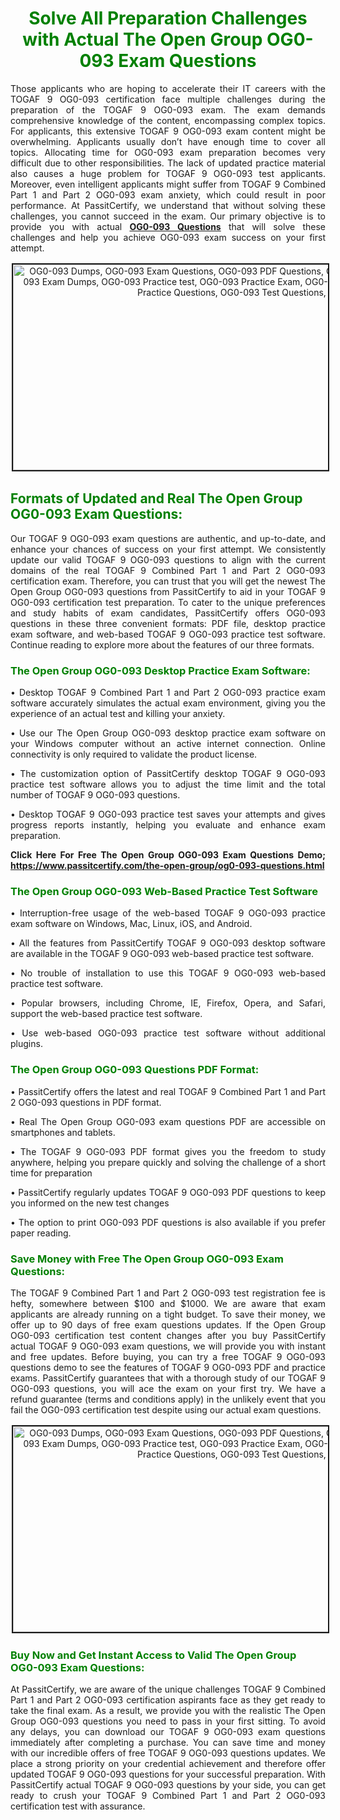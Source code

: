 <h1 style="text-align: center;"><strong><span style="display:block; color:Green; #AED6F1; ">Solve All Preparation Challenges with Actual The Open Group OG0-093 Exam Questions</span></strong></h1>

<p style="text-align: justify;">Those applicants who are hoping to accelerate their IT careers with the TOGAF 9 OG0-093 certification face multiple challenges during the preparation of the TOGAF 9 OG0-093 exam. The exam demands comprehensive knowledge of the content, encompassing complex topics. For applicants, this extensive TOGAF 9 OG0-093 exam content might be overwhelming. Applicants usually don’t have enough time to cover all topics. Allocating time for OG0-093 exam preparation becomes very difficult due to other responsibilities. The lack of updated practice material also causes a huge problem for TOGAF 9 OG0-093 test applicants. Moreover, even intelligent applicants might suffer from TOGAF 9 Combined Part 1 and Part 2 OG0-093 exam anxiety, which could result in poor performance. At PassitCertify, we understand that without solving these challenges, you cannot succeed in the exam. Our primary objective is to provide you with actual <a href="https://www.passitcertify.com/the-open-group/og0-093-questions.html"><strong>OG0-093 Questions</strong></a> that will solve these challenges and help you achieve OG0-093 exam success on your first attempt.</p>

<p style="text-align: center;"><img alt="OG0-093 Dumps, OG0-093 Exam Questions, OG0-093 PDF Questions, OG0-093 PDF Dumps, OG0-093 Exam Dumps, OG0-093 Practice test, OG0-093 Practice Exam, OG0-093 Braindumps, OG0-093 Practice Questions, OG0-093 Test Questions," src="https://i.imgur.com/Y6Q6Ja9.jpeg/TWc1Fxk/4.jpg/hJ7dIY5.jpeg/RYZZ1AT.jpeg/TJ0bphj.jpeg" style="height: 329px; width: 700px; border-width: 2px; border-style: solid; margin: 2px;" /></p>

<h2><strong><span style="display:block; color:Green; #AED6F1; ">Formats of Updated and Real The Open Group OG0-093 Exam Questions:</span></strong></h2>

<p style="text-align: justify;">Our TOGAF 9 OG0-093 exam questions are authentic, and up-to-date, and enhance your chances of success on your first attempt. We consistently update our valid TOGAF 9 OG0-093 questions to align with the current domains of the real TOGAF 9 Combined Part 1 and Part 2 OG0-093 certification exam. Therefore, you can trust that you will get the newest The Open Group OG0-093 questions from PassitCertify to aid in your TOGAF 9 OG0-093 certification test preparation. To cater to the unique preferences and study habits of exam candidates, PassitCertify offers OG0-093 questions in these three convenient formats: PDF file, desktop practice exam software, and web-based TOGAF 9 OG0-093 practice test software. Continue reading to explore more about the features of our three formats.</p>

<h3><strong><span style="display:block; color:Green; #AED6F1; ">The Open Group OG0-093 Desktop Practice Exam Software:</span></strong></h3>

<p style="text-align: justify;">• Desktop TOGAF 9 Combined Part 1 and Part 2 OG0-093 practice exam software accurately simulates the actual exam environment, giving you the experience of an actual test and killing your anxiety.</p>

<p style="text-align: justify;">• Use our The Open Group OG0-093 desktop practice exam software on your Windows computer without an active internet connection. Online connectivity is only required to validate the product license.</p>

<p style="text-align: justify;">• The customization option of PassitCertify desktop TOGAF 9 OG0-093 practice test software allows you to adjust the time limit and the total number of TOGAF 9 OG0-093 questions.</p>

<p style="text-align: justify;">• Desktop TOGAF 9 OG0-093 practice test saves your attempts and gives progress reports instantly, helping you evaluate and enhance exam preparation.</p>

<p style="text-align: justify;"><strong>Click Here For Free The Open Group OG0-093 Exam Questions Demo; <a href="https://www.passitcertify.com/the-open-group/og0-093-questions.html">https://www.passitcertify.com/the-open-group/og0-093-questions.html</a></strong></p>

<h3><strong><span style="display:block; color:Green; #AED6F1; ">The Open Group OG0-093 Web-Based Practice Test Software </span></strong></h3>

<p style="text-align: justify;">• Interruption-free usage of the web-based TOGAF 9 OG0-093 practice exam software on Windows, Mac, Linux, iOS, and Android.</p>

<p style="text-align: justify;">• All the features from PassitCertify TOGAF 9 OG0-093 desktop software are available in the TOGAF 9 OG0-093 web-based practice test software.</p>

<p style="text-align: justify;">• No trouble of installation to use this TOGAF 9 OG0-093 web-based practice test software.</p>

<p style="text-align: justify;">• Popular browsers, including Chrome, IE, Firefox, Opera, and Safari, support the web-based practice test software.</p>

<p style="text-align: justify;">• Use web-based OG0-093 practice test software without additional plugins.</p>

<h3><strong><span style="display:block; color:Green; #AED6F1; ">The Open Group OG0-093 Questions PDF Format:</span></strong></h3>

<p style="text-align: justify;">• PassitCertify offers the latest and real TOGAF 9 Combined Part 1 and Part 2 OG0-093 questions in PDF format.</p>

<p style="text-align: justify;">• Real The Open Group OG0-093 exam questions PDF are accessible on smartphones and tablets.</p>

<p style="text-align: justify;">• The TOGAF 9 OG0-093 PDF format gives you the freedom to study anywhere, helping you prepare quickly and solving the challenge of a short time for preparation</p>

<p style="text-align: justify;">• PassitCertify regularly updates TOGAF 9 OG0-093 PDF questions to keep you informed on the new test changes</p>

<p style="text-align: justify;">• The option to print OG0-093 PDF questions is also available if you prefer paper reading.</p>

<h3><strong><span style="display:block; color:Green; #AED6F1; ">Save Money with Free The Open Group OG0-093 Exam Questions:</span></strong></h3>

<p style="text-align: justify;">The TOGAF 9 Combined Part 1 and Part 2 OG0-093 test registration fee is hefty, somewhere between $100 and $1000. We are aware that exam applicants are already running on a tight budget. To save their money, we offer up to 90 days of free exam questions updates. If the Open Group OG0-093 certification test content changes after you buy PassitCertify actual TOGAF 9 OG0-093 exam questions, we will provide you with instant and free updates. Before buying, you can try a free TOGAF 9 OG0-093 questions demo to see the features of TOGAF 9 OG0-093 PDF and practice exams. PassitCertify guarantees that with a thorough study of our TOGAF 9 OG0-093 questions, you will ace the exam on your first try. We have a refund guarantee (terms and conditions apply) in the unlikely event that you fail the OG0-093 certification test despite using our actual exam questions.</p>

<p style="text-align: center;"><a href="https://www.passitcertify.com/the-open-group/og0-093-questions.html"><img alt="OG0-093 Dumps, OG0-093 Exam Questions, OG0-093 PDF Questions, OG0-093 PDF Dumps, OG0-093 Exam Dumps, OG0-093 Practice test, OG0-093 Practice Exam, OG0-093 Braindumps, OG0-093 Practice Questions, OG0-093 Test Questions," src="https://i.imgur.com/g8YboqM.jpeg/Y6Q6Ja9.jpeg/TWc1Fxk/4.jpg/hJ7dIY5.jpeg/RYZZ1AT.jpeg/TJ0bphj.jpeg" style="height: 329px; width: 700px; border-width: 2px; border-style: solid; margin: 2px;" /></a></p>

<h3><strong><span style="display:block; color:Green; #AED6F1; ">Buy Now and Get Instant Access to Valid The Open Group OG0-093 Exam Questions:</span></strong></h3>

<p style="text-align: justify;">At PassitCertify, we are aware of the unique challenges TOGAF 9 Combined Part 1 and Part 2 OG0-093 certification aspirants face as they get ready to take the final exam. As a result, we provide you with the realistic The Open Group OG0-093 questions you need to pass in your first sitting. To avoid any delays, you can download our TOGAF 9 OG0-093 exam questions immediately after completing a purchase. You can save time and money with our incredible offers of free TOGAF 9 OG0-093 questions updates. We place a strong priority on your credential achievement and therefore offer updated TOGAF 9 OG0-093 questions for your successful preparation. With PassitCertify actual TOGAF 9 OG0-093 questions by your side, you can get ready to crush your TOGAF 9 Combined Part 1 and Part 2 OG0-093 certification test with assurance.</p>
